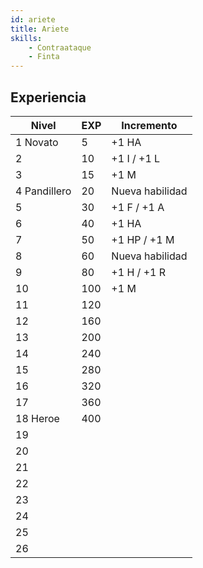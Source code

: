 ```yaml
---
id: ariete
title: Ariete
skills:
    - Contraataque
    - Finta
---
```

## Experiencia

|Nivel|EXP|Incremento|
|-|-|-|
|1 Novato|5|+1 HA|
|2|10|+1 I / +1 L|
|3|15|+1 M|
|4 Pandillero|20|Nueva habilidad|
|5|30|+1 F / +1 A|
|6|40|+1 HA|
|7|50|+1 HP / +1 M|
|8|60|Nueva habilidad|
|9|80|+1 H / +1 R|
|10|100|+1 M|
|11|120||
|12|160||
|13|200||
|14|240||
|15|280||
|16|320||
|17|360||
|18 Heroe|400||
|19|||
|20|||
|21|||
|22|||
|23|||
|24|||
|25|||
|26|||
